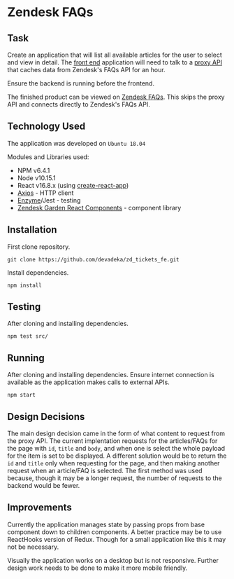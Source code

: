 # Zendesk FAQs

## Task
Create an application that will list all available articles for the user to select and view in detail. The [front end](https://github.com/devadeka/zd_tickets_fe) application will need to talk to a [proxy API](https://github.com/devadeka/zd_tickets_be) that caches data from Zendesk's FAQs API for an hour.

Ensure the backend is running before the frontend.

The finished product can be viewed on [Zendesk FAQs](https://agitated-varahamihira-3662cf.netlify.com/). This skips the proxy API and connects directly to Zendesk's FAQs API.

## Technology Used
The application was developed on `Ubuntu 18.04`

Modules and Libraries used:
- NPM v6.4.1
- Node v10.15.1
- React v16.8.x (using [create-react-app](https://github.com/facebook/create-react-app))
- [Axios](https://github.com/axios/axios) - HTTP client
- [Enzyme](https://github.com/airbnb/enzyme)/Jest - testing
- [Zendesk Garden React Components](https://github.com/zendeskgarden/react-components) - component library

## Installation
First clone repository.

`git clone https://github.com/devadeka/zd_tickets_fe.git`

Install dependencies.

`npm install`

## Testing
After cloning and installing dependencies.

`npm test src/`

## Running
After cloning and installing dependencies.
Ensure internet connection is available as the application makes calls to external APIs.

`npm start`

## Design Decisions
The main design decision came in the form of what content to request from the proxy API. The current implentation requests for the articles/FAQs for the page with `id`, `title` and `body`, and when one is select the whole payload for the item is set to be displayed. A different solution would be to return the `id` and `title` only when requesting for the page, and then making another request when an article/FAQ is selected. The first method was used because, though it may be a longer request, the number of requests to the backend would be fewer.

## Improvements
Currently the application manages state by passing props from base component down to children components. A better practice may be to use ReactHooks version of Redux. Though for a small application like this it may not be necessary.

Visually the application works on a desktop but is not responsive. Further design work needs to be done to make it more mobile friendly.
